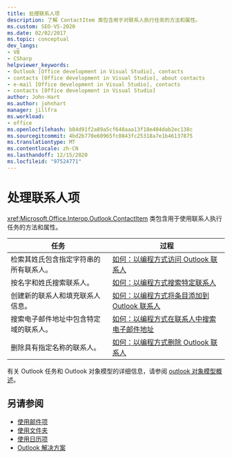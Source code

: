 ```yaml
---
title: 处理联系人项
description: 了解 ContactItem 类包含用于对联系人执行任务的方法和属性。
ms.custom: SEO-VS-2020
ms.date: 02/02/2017
ms.topic: conceptual
dev_langs:
- VB
- CSharp
helpviewer_keywords:
- Outlook [Office development in Visual Studio], contacts
- contacts [Office development in Visual Studio], about contacts
- e-mail [Office development in Visual Studio], contacts
- contacts [Office development in Visual Studio]
author: John-Hart
ms.author: johnhart
manager: jillfra
ms.workload:
- office
ms.openlocfilehash: b84d91f2a89a5cf648aaa13f18e404dab2ec138c
ms.sourcegitcommit: 4bd2b770e60965fc0843fc25318a7e1b46137875
ms.translationtype: MT
ms.contentlocale: zh-CN
ms.lasthandoff: 12/15/2020
ms.locfileid: "97524771"
---
```

# <a name="work-with-contact-items"></a>处理联系人项
  <xref:Microsoft.Office.Interop.Outlook.ContactItem> 类包含用于使用联系人执行任务的方法和属性。

|任务|过程|
|----------|---------------|
|检索其姓氏包含指定字符串的所有联系人。|[如何：以编程方式访问 Outlook 联系人](../vsto/how-to-programmatically-access-outlook-contacts.md)|
|按名字和姓氏搜索联系人。|[如何：以编程方式搜索特定联系人](../vsto/how-to-programmatically-search-for-a-specific-contact.md)|
|创建新的联系人和填充联系人信息。|[如何：以编程方式将条目添加到 Outlook 联系人](../vsto/how-to-programmatically-add-an-entry-to-outlook-contacts.md)|
|搜索电子邮件地址中包含特定域的联系人。|[如何：以编程方式在联系人中搜索电子邮件地址](../vsto/how-to-programmatically-search-for-an-e-mail-address-in-contacts.md)|
|删除具有指定名称的联系人。|[如何：以编程方式删除 Outlook 联系人](../vsto/how-to-programmatically-delete-outlook-contacts.md)|

 有关 Outlook 任务和 Outlook 对象模型的详细信息，请参阅 [outlook 对象模型概述](../vsto/outlook-object-model-overview.md)。

## <a name="see-also"></a>另请参阅
- [使用邮件项](../vsto/working-with-mail-items.md)
- [使用文件夹](../vsto/working-with-folders.md)
- [使用日历项](../vsto/working-with-calendar-items.md)
- [Outlook 解决方案](../vsto/outlook-solutions.md)
